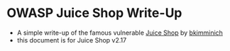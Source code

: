 # OWASP Juice Shop Write-Up
- A simple write-up of the famous vulnerable [Juice Shop](https://github.com/bkimminich/juice-shop) by [bkimminich](https://github.com/bkimminich)
- this document is for Juice Shop v2.17
